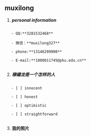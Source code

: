 ## muxilong ##

1. ***personal information***

```

   - QQ:**3281532468**
   
   - 微信：**muxilong327**
   
   - phone:**13146299900**
   
   - E-mail:**1800011745@pku.edu.cn**
   
  ```
  
2. ***穆禧龙是一个怎样的人***

```

   - [ ] innocent
   
   - [ ] honest
   
   - [ ] optimistic
   
   - [ ] straightforward
 
 ```

3. **我的照片**





